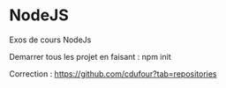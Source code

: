 # NodeJS
Exos de cours NodeJs

Demarrer tous les projet en faisant : npm init

Correction : https://github.com/cdufour?tab=repositories